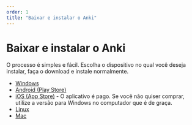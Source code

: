 ```yaml
---
order: 1
title: "Baixar e instalar o Anki"
---
```


# Baixar e instalar o Anki

O processo é simples e fácil. Escolha o dispositivo no qual você deseja instalar, faça o download e instale normalmente.

* [Windows](https://github.com/ankitects/anki/releases/download/2.1.44/anki-2.1.44-windows.exe)
* [Android (Play Store)](https://play.google.com/store/apps/details?id=com.ichi2.anki)
* [iOS (App Store)](https://apps.apple.com/us/app/ankimobile-flashcards/id373493387) - O aplicativo é pago. Se você não quiser comprar, utilize a versão para Windows no computador que é de graça.
* [Linux](https://github.com/ankitects/anki/releases/download/2.1.44/anki-2.1.44-linux.tar.bz2)
* [Mac](https://github.com/ankitects/anki/releases/download/2.1.44/anki-2.1.44-mac.dmg)